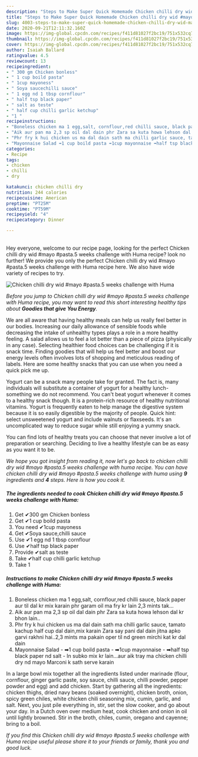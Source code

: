 ```yaml
---
description: "Steps to Make Super Quick Homemade Chicken chilli dry wid #mayo #pasta.5 weeks challenge with Huma"
title: "Steps to Make Super Quick Homemade Chicken chilli dry wid #mayo #pasta.5 weeks challenge with Huma"
slug: 4003-steps-to-make-super-quick-homemade-chicken-chilli-dry-wid-mayo-pasta5-weeks-challenge-with-huma
date: 2020-09-21T12:11:32.160Z
image: https://img-global.cpcdn.com/recipes/f411d81027f2bc19/751x532cq70/chicken-chilli-dry-wid-mayo-pasta5-weeks-challenge-with-huma-recipe-main-photo.jpg
thumbnail: https://img-global.cpcdn.com/recipes/f411d81027f2bc19/751x532cq70/chicken-chilli-dry-wid-mayo-pasta5-weeks-challenge-with-huma-recipe-main-photo.jpg
cover: https://img-global.cpcdn.com/recipes/f411d81027f2bc19/751x532cq70/chicken-chilli-dry-wid-mayo-pasta5-weeks-challenge-with-huma-recipe-main-photo.jpg
author: Isaiah Ballard
ratingvalue: 4.5
reviewcount: 13
recipeingredient:
- " 300 gm Chicken bonless"
- " 1 cup boild pasta"
- " 1cup mayoness"
- " Soya saucechilli sauce"
- " 1 egg nd 1 tbsp cornflour"
- " half tsp black paper"
- " salt as teste"
- " half cup chilli garlic ketchup"
- "1 "
recipeinstructions:
- "Boneless chicken ma 1 egg,salt, cornflour,red chilli sauce, black paper aur til dal kr mix karain phr garam oil ma fry kr lain 2,3 mints tak..."
- "Aik aur pan ma 2,3 sp oil dal dain phr Zara sa kuta howa lehson dal kr bhon lain.."
- "Phr fry k hui chicken us ma dal dain sath ma chilli garlic sauce, tamato kachup half cup dal dain,mix karain Zara say pani dal dain jitna apko garvi rakhni hai..2,3 mints ma pakain oper til nd green mirchi kat kr dal dain"
- "Mayonnaise Salad ➡1 cup boild pasta ➡1cup mayonnaise ➡half tsp black paper nd salt In subko mix kr lain...aur aik tray ma chicken chilli dry nd mayo Marconi k sath serve karain"
categories:
- Recipe
tags:
- chicken
- chilli
- dry

katakunci: chicken chilli dry 
nutrition: 244 calories
recipecuisine: American
preptime: "PT25M"
cooktime: "PT59M"
recipeyield: "4"
recipecategory: Dinner

---
```

<br>
Hey everyone, welcome to our recipe page, looking for the perfect Chicken chilli dry wid #mayo #pasta.5 weeks challenge with Huma recipe? look no further! We provide you only the perfect Chicken chilli dry wid #mayo #pasta.5 weeks challenge with Huma recipe here. We also have wide variety of recipes to try.
<br>


![Chicken chilli dry wid #mayo #pasta.5 weeks challenge with Huma](https://img-global.cpcdn.com/recipes/f411d81027f2bc19/751x532cq70/chicken-chilli-dry-wid-mayo-pasta5-weeks-challenge-with-huma-recipe-main-photo.jpg)

<i>Before you jump to Chicken chilli dry wid #mayo #pasta.5 weeks challenge with Huma recipe, you may want to read this short interesting healthy tips about 
<strong>Goodies that give You Energy</strong>.</i>
</br>

We are all aware that having healthy meals can help us really feel better in our bodies. Increasing our daily allowance of sensible foods while decreasing the intake of unhealthy types plays a role in a more healthy feeling. A salad allows us to feel a lot better than a piece of pizza (physically in any case). Selecting healthier food choices can be challenging if it is snack time. Finding goodies that will help us feel better and boost our energy levels often involves lots of shopping and meticulous reading of labels. Here are some healthy snacks that you can use when you need a quick pick me up.

Yogurt can be a snack many people take for granted. The fact is, many individuals will substitute a container of yogurt for a healthy lunch-something we do not recommend. You can't beat yogurt whenever it comes to a healthy snack though. It is a protein-rich resource of healthy nutritional vitamins. Yogurt is frequently eaten to help manage the digestive system because it is so easily digestible by the majority of people. Quick hint: select unsweetened yogurt and include walnuts or flaxseeds. It's an uncomplicated way to reduce sugar while still enjoying a yummy snack.

You can find lots of healthy treats you can choose that never involve a lot of preparation or searching. Deciding to live a healthy lifestyle can be as easy as you want it to be.


<i>We hope you got insight from reading it, now let's go back to chicken chilli dry wid #mayo #pasta.5 weeks challenge with huma recipe. You can have chicken chilli dry wid #mayo #pasta.5 weeks challenge with huma using <strong>9</strong> ingredients and <strong>4</strong> steps. Here is how you cook it.
</i>

##### The ingredients needed to cook Chicken chilli dry wid #mayo #pasta.5 weeks challenge with Huma:

1. Get  ✔300 gm Chicken bonless
1. Get  ✔1 cup boild pasta
1. You need  ✔1cup mayoness
1. Get  ✔Soya sauce,chilli sauce
1. Use  ✔1 egg nd 1 tbsp cornflour
1. Use  ✔half tsp black paper
1. Provide  ✔salt as teste
1. Take  ✔half cup chilli garlic ketchup
1. Take 1 


##### Instructions to make Chicken chilli dry wid #mayo #pasta.5 weeks challenge with Huma:

1. Boneless chicken ma 1 egg,salt, cornflour,red chilli sauce, black paper aur til dal kr mix karain phr garam oil ma fry kr lain 2,3 mints tak...
1. Aik aur pan ma 2,3 sp oil dal dain phr Zara sa kuta howa lehson dal kr bhon lain..
1. Phr fry k hui chicken us ma dal dain sath ma chilli garlic sauce, tamato kachup half cup dal dain,mix karain Zara say pani dal dain jitna apko garvi rakhni hai..2,3 mints ma pakain oper til nd green mirchi kat kr dal dain
1. Mayonnaise Salad - ➡1 cup boild pasta - ➡1cup mayonnaise - ➡half tsp black paper nd salt - In subko mix kr lain...aur aik tray ma chicken chilli dry nd mayo Marconi k sath serve karain


In a large bowl mix together all the ingredients listed under marinade (flour, cornflour, ginger garlic paste, soy sauce, chilli sauce, chilli powder, pepper powder and egg) and add chicken. Start by gathering all the ingredients: chicken thighs, dried navy beans (soaked overnight), chicken broth, onion, spicy green chiles, white chicken chili seasoning mix, cumin, garlic, and salt. Next, you just pile everything in, stir, set the slow cooker, and go about your day. In a Dutch oven over medium heat, cook chicken and onion in oil until lightly browned. Stir in the broth, chiles, cumin, oregano and cayenne; bring to a boil. 

<i>If you find this Chicken chilli dry wid #mayo #pasta.5 weeks challenge with Huma recipe useful please share it to your friends or family, thank you and good luck.</i>
